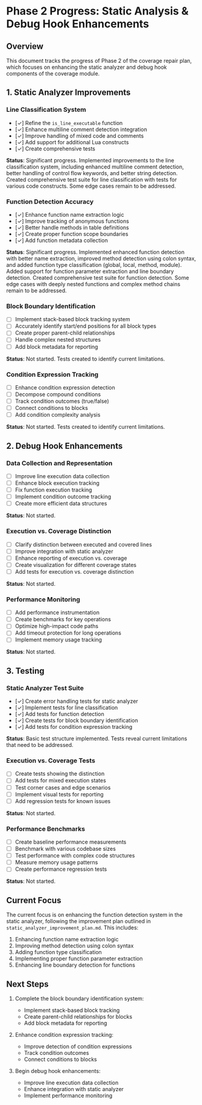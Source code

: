 # Phase 2 Progress: Static Analysis & Debug Hook Enhancements

## Overview

This document tracks the progress of Phase 2 of the coverage repair plan, which focuses on enhancing the static analyzer and debug hook components of the coverage module.

## 1. Static Analyzer Improvements

### Line Classification System
- [✓] Refine the `is_line_executable` function
- [✓] Enhance multiline comment detection integration
- [✓] Improve handling of mixed code and comments
- [✓] Add support for additional Lua constructs
- [✓] Create comprehensive tests

**Status**: Significant progress. Implemented improvements to the line classification system, including enhanced multiline comment detection, better handling of control flow keywords, and better string detection. Created comprehensive test suite for line classification with tests for various code constructs. Some edge cases remain to be addressed.

### Function Detection Accuracy
- [✓] Enhance function name extraction logic
- [✓] Improve tracking of anonymous functions
- [✓] Better handle methods in table definitions
- [✓] Create proper function scope boundaries
- [✓] Add function metadata collection

**Status**: Significant progress. Implemented enhanced function detection with better name extraction, improved method detection using colon syntax, and added function type classification (global, local, method, module). Added support for function parameter extraction and line boundary detection. Created comprehensive test suite for function detection. Some edge cases with deeply nested functions and complex method chains remain to be addressed.

### Block Boundary Identification
- [ ] Implement stack-based block tracking system
- [ ] Accurately identify start/end positions for all block types
- [ ] Create proper parent-child relationships
- [ ] Handle complex nested structures
- [ ] Add block metadata for reporting

**Status**: Not started. Tests created to identify current limitations.

### Condition Expression Tracking
- [ ] Enhance condition expression detection
- [ ] Decompose compound conditions
- [ ] Track condition outcomes (true/false)
- [ ] Connect conditions to blocks
- [ ] Add condition complexity analysis

**Status**: Not started. Tests created to identify current limitations.

## 2. Debug Hook Enhancements

### Data Collection and Representation
- [ ] Improve line execution data collection
- [ ] Enhance block execution tracking
- [ ] Fix function execution tracking
- [ ] Implement condition outcome tracking
- [ ] Create more efficient data structures

**Status**: Not started.

### Execution vs. Coverage Distinction
- [ ] Clarify distinction between executed and covered lines
- [ ] Improve integration with static analyzer
- [ ] Enhance reporting of execution vs. coverage
- [ ] Create visualization for different coverage states
- [ ] Add tests for execution vs. coverage distinction

**Status**: Not started.

### Performance Monitoring
- [ ] Add performance instrumentation
- [ ] Create benchmarks for key operations
- [ ] Optimize high-impact code paths
- [ ] Add timeout protection for long operations
- [ ] Implement memory usage tracking

**Status**: Not started.

## 3. Testing

### Static Analyzer Test Suite
- [✓] Create error handling tests for static analyzer
- [✓] Implement tests for line classification
- [✓] Add tests for function detection
- [✓] Create tests for block boundary identification
- [✓] Add tests for condition expression tracking

**Status**: Basic test structure implemented. Tests reveal current limitations that need to be addressed.

### Execution vs. Coverage Tests
- [ ] Create tests showing the distinction
- [ ] Add tests for mixed execution states
- [ ] Test corner cases and edge scenarios
- [ ] Implement visual tests for reporting
- [ ] Add regression tests for known issues

**Status**: Not started.

### Performance Benchmarks
- [ ] Create baseline performance measurements
- [ ] Benchmark with various codebase sizes
- [ ] Test performance with complex code structures
- [ ] Measure memory usage patterns
- [ ] Create performance regression tests

**Status**: Not started.

## Current Focus

The current focus is on enhancing the function detection system in the static analyzer, following the improvement plan outlined in `static_analyzer_improvement_plan.md`. This includes:

1. Enhancing function name extraction logic
2. Improving method detection using colon syntax
3. Adding function type classification
4. Implementing proper function parameter extraction
5. Enhancing line boundary detection for functions

## Next Steps

1. Complete the block boundary identification system:
   - Implement stack-based block tracking
   - Create parent-child relationships for blocks
   - Add block metadata for reporting

2. Enhance condition expression tracking:
   - Improve detection of condition expressions
   - Track condition outcomes
   - Connect conditions to blocks

3. Begin debug hook enhancements:
   - Improve line execution data collection
   - Enhance integration with static analyzer
   - Implement performance monitoring